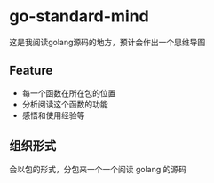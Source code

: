 # go-standard-mind
  这是我阅读golang源码的地方，预计会作出一个思维导图
  
## Feature
* 每一个函数在所在包的位置
* 分析阅读这个函数的功能
* 感悟和使用经验等

## 组织形式
  会以包的形式，分包来一个一个阅读 golang 的源码
